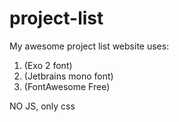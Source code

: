 # project-list
My awesome project list website uses:
1. (Exo 2 font)
2. (Jetbrains mono font)
3. (FontAwesome Free)

NO JS, only css
